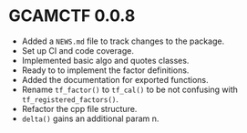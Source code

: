 # GCAMCTF 0.0.8

* Added a `NEWS.md` file to track changes to the package.
* Set up CI and code coverage.
* Implemented basic algo and quotes classes.
* Ready to to implement the factor definitions.
* Added the documentation for exported functions.
* Rename `tf_factor()` to `tf_cal()` to be not confusing with `tf_registered_factors()`.
* Refactor the cpp file structure.
* `delta()` gains an additional param n.
